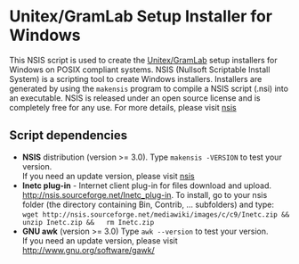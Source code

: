 # Unitex/GramLab Setup Installer for Windows

This NSIS script is used to create the [Unitex/GramLab][unitex] setup installers
for Windows on POSIX compliant systems. NSIS (Nullsoft Scriptable
Install System) is a scripting tool to create Windows installers.
Installers are generated by using the `makensis` program to compile a
NSIS script (.nsi) into an executable. NSIS is released under an open
source license and is completely free for any use. For more details,
please visit [nsis]

## Script dependencies
- **NSIS** distribution (version >= 3.0). Type `makensis -VERSION` to test your version.  
  If you need an update version, please visit [nsis]
- **Inetc plug-in** - Internet client plug-in for files download and upload.  
  http://nsis.sourceforge.net/Inetc_plug-in. To install, go to your nsis  
  folder (the directory containing Bin, Contrib, ... subfolders) and type:  
  `wget http://nsis.sourceforge.net/mediawiki/images/c/c9/Inetc.zip &&  
  unzip Inetc.zip &&  
  rm Inetc.zip`
- **GNU awk** (version >= 3.0) Type `awk --version` to test your version.  
  If you need an update version, please visit http://www.gnu.org/software/gawk/

[nsis]:   http://nsis.sourceforge.net
[unitex]: http://unitexgramlab.org
